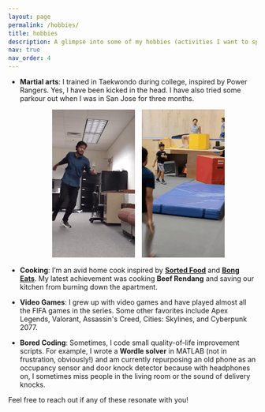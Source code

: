 ```yaml
---
layout: page
permalink: /hobbies/
title: hobbies
description: A glimpse into some of my hobbies (activities I want to spend more time in but do not get the time) outside research.
nav: true
nav_order: 4
---
```


- **Martial arts**: I trained in Taekwondo during college, inspired by Power Rangers. Yes, I have been kicked in the head. I have also tried some parkour out when I was in San Jose for three months.

   <div style="text-align: center;">
    <img src="../assets/img/output2.gif" alt="Taekwondo Kicking" style="margin-right: 10px;"/>
    <img src="../assets/img/output1.gif" alt="Parkour Front Flip"/>
  </div>

- **Cooking**: I’m an avid home cook inspired by **[Sorted Food](https://www.youtube.com/user/sortedfood)** and **[Bong Eats](https://www.youtube.com/@BongEats)**. My latest achievement was cooking **Beef Rendang** and saving our kitchen from burning down the apartment.

- **Video Games**: I grew up with video games and have played almost all the FIFA games in the series. Some other favorites include Apex Legends, Valorant, Assassin's Creed, Cities: Skylines, and Cyberpunk 2077.  

- **Bored Coding**: Sometimes, I code small quality-of-life improvement scripts. For example, I wrote a **Wordle solver** in MATLAB (not in frustration, obviously!) and am currently repurposing an old phone as an occupancy sensor and door knock detector because with headphones on, I sometimes miss people in the living room or the sound of delivery knocks.

Feel free to reach out if any of these resonate with you!
